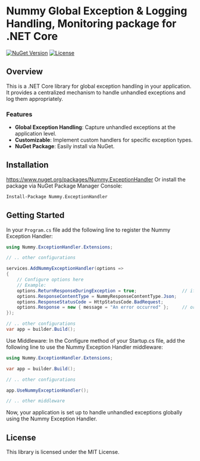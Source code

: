 
# Nummy Global Exception & Logging Handling, Monitoring package for .NET Core

[![NuGet Version](https://img.shields.io/nuget/v/Nummy.ExceptionHandler.svg)](https://www.nuget.org/packages/Nummy.ExceptionHandler/)
[![License](https://img.shields.io/badge/license-MIT-blue.svg)](LICENSE)

## Overview

This is a .NET Core library for global exception handling in your application. It provides a centralized mechanism to handle unhandled exceptions and log them appropriately.

### Features

- **Global Exception Handling**: Capture unhandled exceptions at the application level.
- **Customizable**: Implement custom handlers for specific exception types.
- **NuGet Package**: Easily install via NuGet.

## Installation

https://www.nuget.org/packages/Nummy.ExceptionHandler
Or install the package via NuGet Package Manager Console:

```bash
Install-Package Nummy.ExceptionHandler
```

## Getting Started
In your `Program.cs` file add the following line to register the Nummy Exception Handler:

```csharp
using Nummy.ExceptionHandler.Extensions;
```
```csharp
// .. other configurations

services.AddNummyExceptionHandler(options =>
{
    // Configure options here
    // Example: 
    options.ReturnResponseDuringException = true;                 // if false, the app throws exceptions as a normal
    options.ResponseContentType = NummyResponseContentType.Json;
    options.ResponseStatusCode = HttpStatusCode.BadRequest;
    options.Response = new { message = "An error occurred" };     // or your custom object
});

// .. other configurations
var app = builder.Build();
```
Use Middleware: In the Configure method of your Startup.cs file, add the following line to use the Nummy Exception Handler middleware:

```csharp
using Nummy.ExceptionHandler.Extensions;
```
```csharp
var app = builder.Build();

// .. other configurations

app.UseNummyExceptionHandler();

// .. other middleware
```
Now, your application is set up to handle unhandled exceptions globally using the Nummy Exception Handler.

## License
This library is licensed under the MIT License.